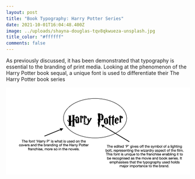 ```yaml
---
layout: post
title: "Book Typography: Harry Potter Series"
date: 2021-10-01T16:04:48.400Z
image: ../uploads/shayna-douglas-tqv8qkwueza-unsplash.jpg
title_color: "#ffffff"
comments: false
---
```

As previously discussed, it has been demonstrated that typography is essential to the branding of print media. Looking at the phenomenon of the Harry Potter book sequal, a unique font is used to differentiate their   The Harry Potter book series 

![](../uploads/screenshot-2021-10-03-at-18.36.20.png)